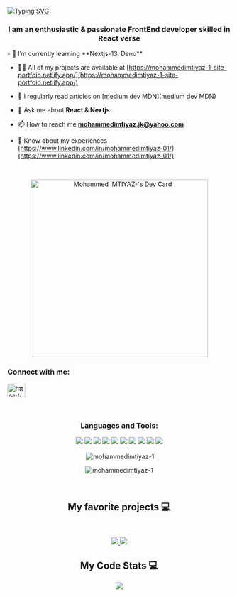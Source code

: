 [![Typing SVG](https://readme-typing-svg.herokuapp.com?font=&weight=700&size=24&pause=1000&color=377B11&center=true&vCenter=true&width=435&lines=Hello+there%2C+I'm+Imtiyaz)](https://git.io/typing-svg)
<h3 align="center">I am an enthusiastic & passionate FrontEnd developer skilled in React verse</h3>
- 🌱 I’m currently learning **Nextjs-13, Deno**

- 👨‍💻 All of my projects are available at [https://mohammedimtiyaz-1-site-portfoio.netlify.app/](https://mohammedimtiyaz-1-site-portfoio.netlify.app/)

- 📝 I regularly read articles on [medium dev MDN](medium dev MDN)

- 💬 Ask me about **React & Nextjs**

- 📫 How to reach me **mohammedimtiyaz.jk@yahoo.com**

- 📄 Know about my experiences [https://www.linkedin.com/in/mohammedimtiyaz-01/](https://www.linkedin.com/in/mohammedimtiyaz-01/)
<br />
<p align="center">
<a  align="center" href="https://app.daily.dev/imtiyazDev"><img src="https://api.daily.dev/devcards/231e989aea654062a04d5485aff791fe.png?r=50o" width="400" alt="Mohammed IMTIYAZ-'s Dev Card"/></a>
</p>

<h3 align="left">Connect with me:</h3>
<p align="left">

<p ><a href="https://linkedin.com/in/https://www.linkedin.com/in/mohammedimtiyaz-01/" target="blank"><img align="center" src="https://raw.githubusercontent.com/rahuldkjain/github-profile-readme-generator/master/src/images/icons/Social/linked-in-alt.svg" alt="https://www.linkedin.com/in/mohammedimtiyaz-01/" height="30" width="40" /></a>
</p>
<br />


<h3 align="center">Languages and Tools:</h3>
<p align="center">
<img src="https://img.shields.io/badge/-javascript-F7DF1E?&style=for-the-badge&logo=javascript&logoColor=black" />
<img src="https://img.shields.io/badge/-ReactJS-grey?&style=for-the-badge&logo=react&logoColor=61DAFB" />

<img src="https://img.shields.io/badge/HTML5-E34F26?style=for-the-badge&logo=html5&logoColor=white" />
<img src="https://img.shields.io/badge/-css3-1572B6?&style=for-the-badge&logo=css3&logoColor=white" />
<img src="https://img.shields.io/badge/Tailwind-38B2AC?style=for-the-badge&logo=tailwind-css&logoColor=white" />
<img src="https://img.shields.io/badge/-VSCode-007ACC?&style=for-the-badge&logo=visual-studio-code&logoColor=white" />
<img src="https://img.shields.io/badge/-Git-F05032?&style=for-the-badge&logo=git&logoColor=white" /> 
<img src="https://img.shields.io/badge/github-%23121011.svg?style=for-the-badge&logo=github&logoColor=white" />
<img src="https://img.shields.io/badge/Canva-%2300C4CC.svg?style=for-the-badge&logo=Canva&logoColor=white" />
<img src="https://img.shields.io/badge/figma-%23F24E1E.svg?style=for-the-badge&logo=figma&logoColor=white" /></p>

<p align="center">&nbsp;<img align="center" src="https://github-readme-stats.vercel.app/api?username=mohammedimtiyaz-1&show_icons=true&locale=en&theme=dracula" alt="mohammedimtiyaz-1" /></p>

<p align="center"><img align="center" src="https://github-readme-streak-stats.herokuapp.com/?user=mohammedimtiyaz-1&" alt="mohammedimtiyaz-1" /></p>

<br />

<h2 align="center">My favorite projects 💻</h2>
<br />
<p align="center">
  
 <a href="https://github.com/mohammedimtiyaz-1/BlogWithSanityNext">
  <img align="" src="https://github-readme-stats.vercel.app/api/pin/?username=mohammedimtiyaz-1&repo=BlogWithSanityNext&theme=dracula" />
</a>
  <a href="https://github.com/YuriDevAT/tcl-19-smart-shopping-list">
  <img align="" src="https://github-readme-stats.vercel.app/api/pin/?username=mohammedimtiyaz-1&repo=movieExplorer&theme=dracula" />
</a>
</p>
<h2 align="center">My Code Stats 💻</h2>
<p align="center">
  
 <a href="https://github.com/mohammedimtiyaz-1/BlogWithSanityNext">
  <img align="" src="https://github-readme-stats.vercel.app/api/top-langs/?username=mohammedimtiyaz-1&layout=compact&theme=dracula" />
</a>
  
</p>
